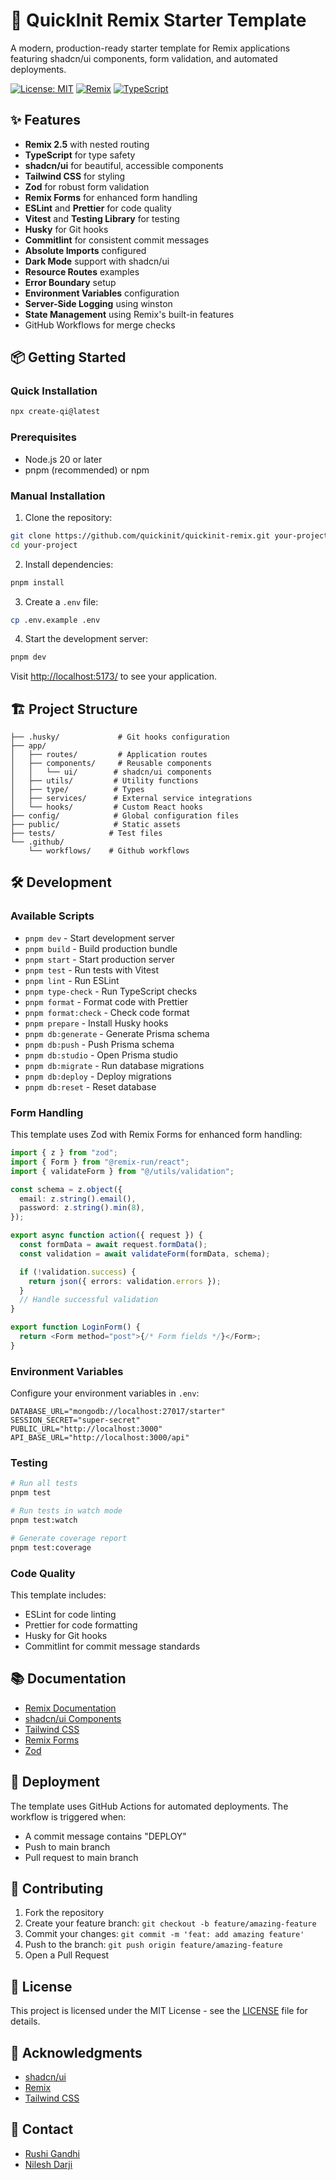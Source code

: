 # 🚀 QuickInit Remix Starter Template

A modern, production-ready starter template for Remix applications featuring shadcn/ui components, form validation, and
automated deployments.

[![License: MIT](https://img.shields.io/badge/License-MIT-yellow.svg)](https://opensource.org/licenses/MIT)
[![Remix](https://img.shields.io/badge/Remix-2.5-blueviolet.svg)](https://remix.run/)
[![TypeScript](https://img.shields.io/badge/TypeScript-5.0-blue.svg)](https://www.typescriptlang.org/)

## ✨ Features

- **Remix 2.5** with nested routing
- **TypeScript** for type safety
- **shadcn/ui** for beautiful, accessible components
- **Tailwind CSS** for styling
- **Zod** for robust form validation
- **Remix Forms** for enhanced form handling
- **ESLint** and **Prettier** for code quality
- **Vitest** and **Testing Library** for testing
- **Husky** for Git hooks
- **Commitlint** for consistent commit messages
- **Absolute Imports** configured
- **Dark Mode** support with shadcn/ui
- **Resource Routes** examples
- **Error Boundary** setup
- **Environment Variables** configuration
- **Server-Side Logging** using winston
- **State Management** using Remix's built-in features
- GitHub Workflows for merge checks

## 📦 Getting Started

### Quick Installation

```bash
npx create-qi@latest
```

### Prerequisites

- Node.js 20 or later
- pnpm (recommended) or npm

### Manual Installation

1. Clone the repository:

```bash
git clone https://github.com/quickinit/quickinit-remix.git your-project
cd your-project
```

2. Install dependencies:

```bash
pnpm install
```

3. Create a `.env` file:

```bash
cp .env.example .env
```

4. Start the development server:

```bash
pnpm dev
```

Visit [http://localhost:5173/](http://localhost:5173/) to see your application.

## 🏗️ Project Structure

```
├── .husky/             # Git hooks configuration
├── app/
│   ├── routes/         # Application routes
│   ├── components/     # Reusable components
│   │   └── ui/        # shadcn/ui components
│   ├── utils/         # Utility functions
│   ├── type/          # Types
│   ├── services/      # External service integrations
│   └── hooks/         # Custom React hooks
├── config/            # Global configuration files
├── public/            # Static assets
├── tests/            # Test files
└── .github/
    └── workflows/    # Github workflows
```

## 🛠️ Development

### Available Scripts

- `pnpm dev` - Start development server
- `pnpm build` - Build production bundle
- `pnpm start` - Start production server
- `pnpm test` - Run tests with Vitest
- `pnpm lint` - Run ESLint
- `pnpm type-check` - Run TypeScript checks
- `pnpm format` - Format code with Prettier
- `pnpm format:check` - Check code format
- `pnpm prepare` - Install Husky hooks
- `pnpm db:generate` - Generate Prisma schema
- `pnpm db:push` - Push Prisma schema
- `pnpm db:studio` - Open Prisma studio
- `pnpm db:migrate` - Run database migrations
- `pnpm db:deploy` - Deploy migrations
- `pnpm db:reset` - Reset database

### Form Handling

This template uses Zod with Remix Forms for enhanced form handling:

```typescript
import { z } from "zod";
import { Form } from "@remix-run/react";
import { validateForm } from "@/utils/validation";

const schema = z.object({
  email: z.string().email(),
  password: z.string().min(8),
});

export async function action({ request }) {
  const formData = await request.formData();
  const validation = await validateForm(formData, schema);

  if (!validation.success) {
    return json({ errors: validation.errors });
  }
  // Handle successful validation
}

export function LoginForm() {
  return <Form method="post">{/* Form fields */}</Form>;
}
```

### Environment Variables

Configure your environment variables in `.env`:

```env
DATABASE_URL="mongodb://localhost:27017/starter"
SESSION_SECRET="super-secret"
PUBLIC_URL="http://localhost:3000"
API_BASE_URL="http://localhost:3000/api"
```

### Testing

```bash
# Run all tests
pnpm test

# Run tests in watch mode
pnpm test:watch

# Generate coverage report
pnpm test:coverage
```

### Code Quality

This template includes:

- ESLint for code linting
- Prettier for code formatting
- Husky for Git hooks
- Commitlint for commit message standards

## 📚 Documentation

- [Remix Documentation](https://remix.run/docs)
- [shadcn/ui Components](https://ui.shadcn.com)
- [Tailwind CSS](https://tailwindcss.com/docs)
- [Remix Forms](https://remix.run/docs/en/main/guides/forms)
- [Zod](https://zod.dev)

## 🚀 Deployment

The template uses GitHub Actions for automated deployments. The workflow is triggered when:

- A commit message contains "DEPLOY"
- Push to main branch
- Pull request to main branch

## 🤝 Contributing

1. Fork the repository
2. Create your feature branch: `git checkout -b feature/amazing-feature`
3. Commit your changes: `git commit -m 'feat: add amazing feature'`
4. Push to the branch: `git push origin feature/amazing-feature`
5. Open a Pull Request

## 📄 License

This project is licensed under the MIT License - see the [LICENSE](LICENSE) file for details.

## 🙏 Acknowledgments

- [shadcn/ui](https://ui.shadcn.com)
- [Remix](https://remix.run)
- [Tailwind CSS](https://tailwindcss.com)

## 📧 Contact

- [Rushi Gandhi](https://rushi-web.vercel.app/)
- [Nilesh Darji](https://nileshdarji.me/)
